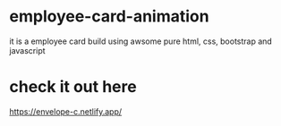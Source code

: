 # employee-card-animation
it is a employee card build using awsome pure html, css, bootstrap and javascript


# check it out here

https://envelope-c.netlify.app/
